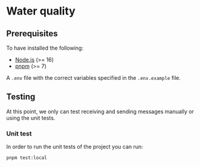# Water quality

## Prerequisites

To have installed the following:

- [Node.js](https://nodejs.org/) (>= 16)
- [pnpm](https://pnpm.io/) (>= 7)

A `.env` file with the correct variables specified in the `.env.example` file.

## Testing

At this point, we only can test receiving and sending messages manually or using the unit tests.
<!-- 
When testing manually, if everything went ok, the image [`basic_pub_sub_testing.png`](basic_pub_sub_test.png) will be copied to the folder `./src/network/routes/` with the name `test.png`.

### Receiving

To subscribe and receive messages in the default topic `DoorCloud` we have to run the following command:

```bash
pnpm service
```

We will get an output as follows:

```bash
> doorcloud-backend@0.1.0 service /home/anthony/Development/personal-projects/DoorCloud-backend
> nodemon

[nodemon] 2.0.20
[nodemon] to restart at any time, enter `rs`
[nodemon] watching path(s): .env src/**/*
[nodemon] watching extensions: ts
[nodemon] starting `DEBUG=DoorCloud:* npx ts-node -r dotenv/config ./src/index`
  DoorCloud:Mqtt:Server Connected to mqtt server +0ms
  DoorCloud:Mqtt:demo:sub Subscribed to Topic: DoorCloud/# +0ms
  DoorCloud:Mqtt:demo:sub Topic: DoorCloud/image - Message received +8s
  DoorCloud:Mqtt:demo:sub Received an image +1ms
  DoorCloud:Mqtt:demo:sub Topic: DoorCloud/# - Image: /home/anthony/Development/personal-projects/DoorCloud-backend/src/network/routes/test.png created. +2ms
```

Once we receive a new message it will be displayed immediately after.

### Sending

To send a message to the `DoorCloud/test` topic we have to run the following command:

```bash
pnpm pub
```

We will get the following out put:

```bash
> doorcloud-backend@0.1.0 pub /home/anthony/Development/personal-projects/DoorCloud-backend
> nodemon --exec "DEBUG=DoorCloud:* ts-node -r dotenv/config src/pub.ts"

[nodemon] 2.0.20
[nodemon] to restart at any time, enter `rs`
[nodemon] watching path(s): .env src/**/*
[nodemon] watching extensions: ts
[nodemon] starting `DEBUG=DoorCloud:* ts-node -r dotenv/config src/pub.ts`
  DoorCloud:Mqtt:Server Connected to mqtt server +0ms
  DoorCloud:Mqtt:demo:pub Message send +0ms
```

Finally, we may have an output as follows:

![](basic_pub_sub_test.png)
``` -->

### Unit test

In order to run the unit tests of the project you can run:

```bash
pnpm test:local
